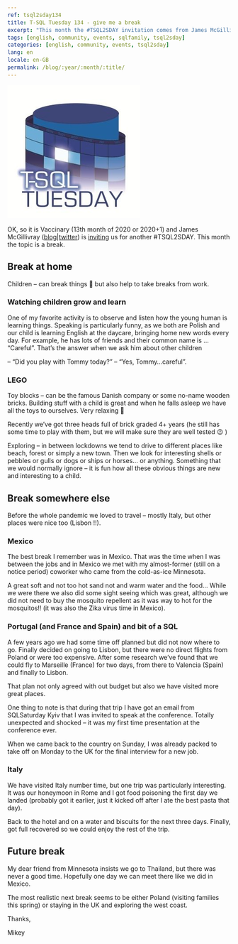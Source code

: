 ```yaml
---
ref: tsql2sday134
title: T-SQL Tuesday 134 - give me a break
excerpt: "This month the #TSQL2SDAY invitation comes from James McGillivray who asks us to take a break."
tags: [english, community, events, sqlfamily, tsql2sday]
categories: [english, community, events, tsql2sday]
lang: en
locale: en-GB
permalink: /blog/:year/:month/:title/
---
```


[![T-SQL Tuesday Logo](/assets/images/t-sql-tuesday-logo.jpg)](https://jimbabwe.co.za/2021/01/04/tsqltuesday-134-invitation/ "T-SQL Tuesday invitation")

OK, so it is Vaccinary (13th month of 2020 or 2020+1) and James McGillivray ([blog](http://https//jimbabwe.co.za/)\|[twitter](https://twitter.com/JamesMcG_MSBI)) is [inviting](https://jimbabwe.co.za/2021/01/04/tsqltuesday-134-invitation/) us for another #TSQL2SDAY. This month the topic is a break.

## Break at home

Children – can break things 🙂 but also help to take breaks from work.

### Watching children grow and learn

One of my favorite activity is to observe and listen how the young human is learning things. Speaking is particularly funny, as we both are Polish and our child is learning English at the daycare, bringing home new words every day. For example, he has lots of friends and their common name is … “Careful”. That’s the answer when we ask him about other children

– “Did you play with Tommy today?”
– “Yes, Tommy…careful”.

### LEGO

Toy blocks – can be the famous Danish company or some no-name wooden bricks. Building stuff with a child is great and when he falls asleep we have all the toys to ourselves. Very relaxing 🙂

Recently we’ve got three heads full of brick graded 4+ years (he still has some time to play with them, but we will make sure they are well tested 😉 )

Exploring – in between lockdowns we tend to drive to different places like beach, forest or simply a new town. Then we look for interesting shells or pebbles or gulls or dogs or ships or horses… or anything. Something that we would normally ignore – it is fun how all these obvious things are new and interesting to a child.

## Break somewhere else

Before the whole pandemic we loved to travel – mostly Italy, but other places were nice too (Lisbon !!).

### Mexico

The best break I remember was in Mexico. That was the time when I was between the jobs and in Mexico we met with my almost-former (still on a notice period) coworker who came from the cold-as-ice Minnesota.

A great soft and not too hot sand not and warm water and the food… While we were there we also did some sight seeing which was great, although we did not need to buy the mosquito repellent as it was way to hot for the mosquitos!! (it was also the Zika virus time in Mexico).

### Portugal (and France and Spain) and bit of a SQL

A few years ago we had some time off planned but did not now where to go. Finally decided on going to Lisbon, but there were no direct flights from Poland or were too expensive. After some research we’ve found that we could fly to Marseille (France) for two days, from there to Valencia (Spain) and finally to Lisbon.

That plan not only agreed with out budget but also we have visited more great places.

One thing to note is that during that trip I have got an email from SQLSaturday Kyiv that I was invited to speak at the conference. Totally unexpected and shocked – it was my first time presentation at the conference ever.

When we came back to the country on Sunday, I was already packed to take off on Monday to the UK for the final interview for a new job.

### Italy

We have visited Italy number time, but one trip was particularly interesting. It was our honeymoon in Rome and I got food poisoning the first day we landed (probably got it earlier, just it kicked off after I ate the best pasta that day).

Back to the hotel and on a water and biscuits for the next three days. Finally, got full recovered so we could enjoy the rest of the trip.

## Future break

My dear friend from Minnesota insists we go to Thailand, but there was never a good time. Hopefully one day we can meet there like we did in Mexico.

The most realistic next break seems to be either Poland (visiting families this spring) or staying in the UK and exploring the west coast.

Thanks,

Mikey